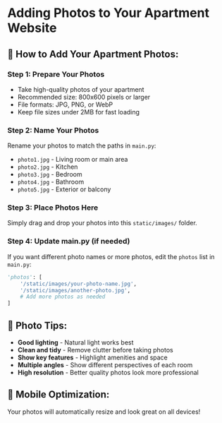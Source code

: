 # Adding Photos to Your Apartment Website

## 📸 **How to Add Your Apartment Photos:**

### **Step 1: Prepare Your Photos**
- Take high-quality photos of your apartment
- Recommended size: 800x600 pixels or larger
- File formats: JPG, PNG, or WebP
- Keep file sizes under 2MB for fast loading

### **Step 2: Name Your Photos**
Rename your photos to match the paths in `main.py`:
- `photo1.jpg` - Living room or main area
- `photo2.jpg` - Kitchen
- `photo3.jpg` - Bedroom
- `photo4.jpg` - Bathroom
- `photo5.jpg` - Exterior or balcony

### **Step 3: Place Photos Here**
Simply drag and drop your photos into this `static/images/` folder.

### **Step 4: Update main.py (if needed)**
If you want different photo names or more photos, edit the `photos` list in `main.py`:

```python
'photos': [
    '/static/images/your-photo-name.jpg',
    '/static/images/another-photo.jpg',
    # Add more photos as needed
]
```

## 🎯 **Photo Tips:**
- **Good lighting** - Natural light works best
- **Clean and tidy** - Remove clutter before taking photos
- **Show key features** - Highlight amenities and space
- **Multiple angles** - Show different perspectives of each room
- **High resolution** - Better quality photos look more professional

## 📱 **Mobile Optimization:**
Your photos will automatically resize and look great on all devices!
